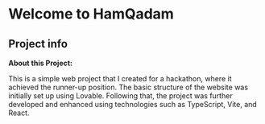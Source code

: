 # Welcome to HamQadam



## Project info


**About this Project:**

This is a simple web project that I created for a hackathon, where it achieved the runner-up position. The basic structure of the website was initially set up using Lovable. Following that, the project was further developed and enhanced using technologies such as TypeScript, Vite, and React.


